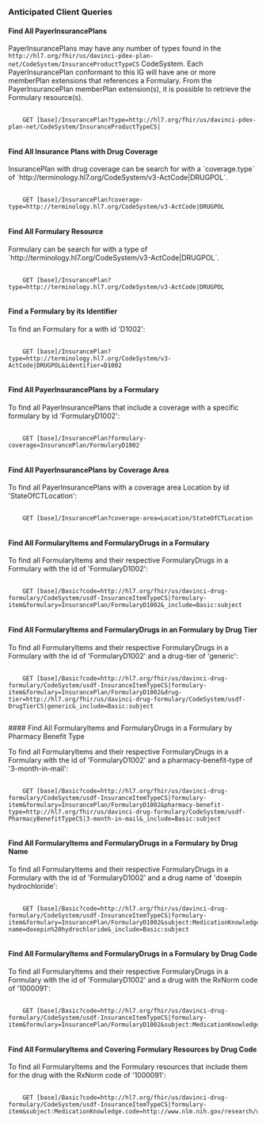 <a name="anticipated-client-queries"></a>
### Anticipated Client Queries

<a name="Find-all-PayerInsurancePlans"></a>
#### Find All PayerInsurancePlans

PayerInsurancePlans may have any number of types found in the `http://hl7.org/fhir/us/davinci-pdex-plan-net/CodeSystem/InsuranceProductTypeCS` CodeSystem. Each PayerInsurancePlan conformant to this IG will have ane or more memberPlan extensions that references a Formulary. From the PayerInsurancePlan memberPlan extension(s), it is possible to retrieve the Formulary resource(s).

<pre>
  <code>
    GET [base]/InsurancePlan?type=http://hl7.org/fhir/us/davinci-pdex-plan-net/CodeSystem/InsuranceProductTypeCS|
  </code>
</pre>

<a name="Find-all-InsurancePlans-With-Drug-Coverage"></a>
#### Find All Insurance Plans with Drug Coverage

<p>
  InsurancePlan with drug coverage can be search for with a `coverage.type` of `http://terminology.hl7.org/CodeSystem/v3-ActCode|DRUGPOL`. 
</p>

<pre>
  <code>
    GET [base]/InsurancePlan?coverage-type=http://terminology.hl7.org/CodeSystem/v3-ActCode|DRUGPOL
  </code>
</pre>

<a name="Find-all-Formulary-Resources"></a>
#### Find All Formulary Resource
<p>
  Formulary can be search for with a type of `http://terminology.hl7.org/CodeSystem/v3-ActCode|DRUGPOL`. 
</p>
<pre>
  <code>
    GET [base]/InsurancePlan?type=http://terminology.hl7.org/CodeSystem/v3-ActCode|DRUGPOL
  </code>
</pre>

<a name="Find-a-Formulary-by-Id"></a>
#### Find a Formulary by its Identifier
<p>
  To find an Formulary for a with id 'D1002': 
</p>
<pre>
  <code>
    GET [base]/InsurancePlan?type=http://terminology.hl7.org/CodeSystem/v3-ActCode|DRUGPOL&identifier=D1002
  </code>
</pre>

<a name="Find-all-PayerInsurancePlans-by-a-Formulary"></a>
#### Find All PayerInsurancePlans by a Formulary
<p>To find all PayerInsurancePlans that include a coverage with a specific formulary by id 'FormularyD1002':</p>
<pre>
  <code>
    GET [base]/InsurancePlan?formulary-coverage=InsurancePlan/FormularyD1002
  </code>
</pre>

<a name="Find-all-PayerInsurancePlans-by-Coverage-Area"></a>
#### Find All PayerInsurancePlans by Coverage Area
<p>To find all PayerInsurancePlans with a coverage area Location by id 'StateOfCTLocation':</p>
<pre>
  <code>
    GET [base]/InsurancePlan?coverage-area=Location/StateOfCTLocation
  </code>
</pre>

<a name="Find-all-FormularyItems-and-FormularyDrugs-in-a-Formulary"></a>
#### Find All FormularyItems and FormularyDrugs in a Formulary
<p>To find all FormularyItems and their respective FormularyDrugs in a Formulary with the id of 'FormularyD1002':</p>
<pre>
  <code>
    GET [base]/Basic?code=http://hl7.org/fhir/us/davinci-drug-formulary/CodeSystem/usdf-InsuranceItemTypeCS|formulary-item&formulary=InsurancePlan/FormularyD1002&_include=Basic:subject
  </code>
</pre>

<a name="Find-all-FormularyItems-and-FormularyDrugs-in-a-Formulary-by-Drug-Tier"></a>
#### Find All FormularyItems and FormularyDrugs in an Formulary by Drug Tier 
<p>To find all FormularyItems and their respective FormularyDrugs in a Formulary with the id of 'FormularyD1002' and a drug-tier of 'generic':</p>
<pre>
  <code>
    GET [base]/Basic?code=http://hl7.org/fhir/us/davinci-drug-formulary/CodeSystem/usdf-InsuranceItemTypeCS|formulary-item&formulary=InsurancePlan/FormularyD1002&drug-tier=http://hl7.org/fhir/us/davinci-drug-formulary/CodeSystem/usdf-DrugTierCS|generic&_include=Basic:subject
  </code>
</pre>
<a name="Find-all-FormularyItems-and-FormularyDrugs-in-a-Formulary-by-Pharmacy-Benefit-Type"></a>
#### Find All FormularyItems and FormularyDrugs in a Formulary by Pharmacy Benefit Type 
<p>To find all FormularyItems and their respective FormularyDrugs in a Formulary with the id of 'FormularyD1002' and a pharmacy-benefit-type of '3-month-in-mail':</p>
<pre>
  <code>
    GET [base]/Basic?code=http://hl7.org/fhir/us/davinci-drug-formulary/CodeSystem/usdf-InsuranceItemTypeCS|formulary-item&formulary=InsurancePlan/FormularyD1002&pharmacy-benefit-type=http://hl7.org/fhir/us/davinci-drug-formulary/CodeSystem/usdf-PharmacyBenefitTypeCS|3-month-in-mail&_include=Basic:subject
  </code>
</pre>

<a name="Find-all-FormularyItems-and-FormularyDrugs-in-a-Formulary-by-Drug-Name"></a>
#### Find All FormularyItems and FormularyDrugs in a Formulary by Drug Name 
<p>To find all FormularyItems and their respective FormularyDrugs in a Formulary with the id of 'FormularyD1002' and a drug name of 'doxepin hydrochloride':</p>
<pre>
  <code>
    GET [base]/Basic?code=http://hl7.org/fhir/us/davinci-drug-formulary/CodeSystem/usdf-InsuranceItemTypeCS|formulary-item&formulary=InsurancePlan/FormularyD1002&subject:MedicationKnowledge.drug-name=doxepin%20hydrochloride&_include=Basic:subject
  </code>
</pre>

<a name="Find-all-FormularyItems-and-FormularyDrugs-in-a-Formulary-by-Drug-Code"></a>
#### Find All FormularyItems and FormularyDrugs in a Formulary by Drug Code 
<p>To find all FormularyItems and their respective FormularyDrugs in a Formulary with the id of 'FormularyD1002' and a drug with the RxNorm code of '1000091':</p>
<pre>
  <code>
    GET [base]/Basic?code=http://hl7.org/fhir/us/davinci-drug-formulary/CodeSystem/usdf-InsuranceItemTypeCS|formulary-item&formulary=InsurancePlan/FormularyD1002&subject:MedicationKnowledge.code=http://www.nlm.nih.gov/research/umls/rxnorm|1000091&_include=Basic:subject
  </code>
</pre>

<a name="Find-all-FormularyItems-and-Covering-Formulary-Resources-by-Drug-Code"></a>
#### Find All FormularyItems and Covering Formulary Resources by Drug Code 
<p>To find all FormularyItems and the Formulary resources that include them for the drug with the RxNorm code of '1000091':</p>
<pre>
  <code>
    GET [base]/Basic?code=http://hl7.org/fhir/us/davinci-drug-formulary/CodeSystem/usdf-InsuranceItemTypeCS|formulary-item&subject:MedicationKnowledge.code=http://www.nlm.nih.gov/research/umls/rxnorm|1000091&_include=Basic:formulary
  </code>
</pre>
